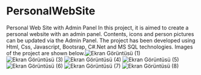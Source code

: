 # PersonalWebSite
Personal Web Site with Admin Panel
In this project, it is aimed to create a personal website with an admin panel. Contents, icons and person pictures can be updated via the Admin Panel.
The project has been developed using Html, Css, Javascript, Bootsrap, C#.Net and MS SQL technologies.
Images of the project are shown below.![Ekran Görüntüsü (1)](https://user-images.githubusercontent.com/104987335/195463569-982d7e35-c1c8-409f-a63a-6c41e2f31f33.png)
![Ekran Görüntüsü (3)](https://user-images.githubusercontent.com/104987335/195463599-6cc4cb5a-2811-4ff8-bd21-f3c12cc32857.png)
![Ekran Görüntüsü (4)](https://user-images.githubusercontent.com/104987335/195463620-dc97d8f4-1ebb-474e-a299-79c1a9278791.png)
![Ekran Görüntüsü (5)](https://user-images.githubusercontent.com/104987335/195463621-f0f10dbb-5431-4624-a95a-99353f6b0705.png)
![Ekran Görüntüsü (6)](https://user-images.githubusercontent.com/104987335/195463627-3fd3f8aa-65fa-4ed2-ab23-6d60a653341f.png)
![Ekran Görüntüsü (7)](https://user-images.githubusercontent.com/104987335/195463628-75f394c9-0341-4f97-b5e7-45fd2213b919.png)
![Ekran Görüntüsü (8)](https://user-images.githubusercontent.com/104987335/195463631-10fab41d-f173-47f1-8b0c-1ba4919188bb.png)
